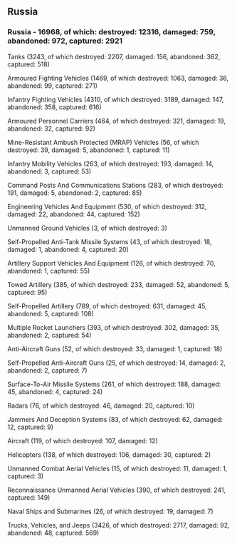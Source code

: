 
 
 ## Russia
 
 ### Russia - 16968, of which: destroyed: 12316, damaged: 759, abandoned: 972, captured: 2921

 

 

 Tanks (3243, of which destroyed: 2207, damaged: 156, abandoned: 362, captured: 518)

 Armoured Fighting Vehicles (1469, of which destroyed: 1063, damaged: 36, abandoned: 99, captured: 271)

 Infantry Fighting Vehicles (4310, of which destroyed: 3189, damaged: 147, abandoned: 358, captured: 616)

 Armoured Personnel Carriers (464, of which destroyed: 321, damaged: 19, abandoned: 32, captured: 92)

 Mine-Resistant Ambush Protected (MRAP) Vehicles (56, of which destroyed: 39, damaged: 5, abandoned: 1, captured: 11)

 Infantry Mobility Vehicles (263, of which destroyed: 193, damaged: 14, abandoned: 3, captured: 53)

 Command Posts And Communications Stations (283, of which destroyed: 191, damaged: 5, abandoned: 2, captured: 85)

 Engineering Vehicles And Equipment (530, of which destroyed: 312, damaged: 22, abandoned: 44, captured: 152)

 Unmanned Ground Vehicles (3, of which destroyed: 3)

 Self-Propelled Anti-Tank Missile Systems (43, of which destroyed: 18, damaged: 1, abandoned: 4, captured: 20)

 Artillery Support Vehicles And Equipment (126, of which destroyed: 70, abandoned: 1, captured: 55)

 Towed Artillery (385, of which destroyed: 233, damaged: 52, abandoned: 5, captured: 95)

 Self-Propelled Artillery (789, of which destroyed: 631, damaged: 45, abandoned: 5, captured: 108)

 Multiple Rocket Launchers (393, of which destroyed: 302, damaged: 35, abandoned: 2, captured: 54)

 Anti-Aircraft Guns (52, of which destroyed: 33, damaged: 1, captured: 18)

 Self-Propelled Anti-Aircraft Guns (25, of which destroyed: 14, damaged: 2, abandoned: 2, captured: 7)

 Surface-To-Air Missile Systems (261, of which destroyed: 188, damaged: 45, abandoned: 4, captured: 24)

 Radars (76, of which destroyed: 46, damaged: 20, captured: 10)

 Jammers And Deception Systems (83, of which destroyed: 62, damaged: 12, captured: 9)

 Aircraft (119, of which destroyed: 107, damaged: 12)

 Helicopters (138, of which destroyed: 106, damaged: 30, captured: 2)

 Unmanned Combat Aerial Vehicles (15, of which destroyed: 11, damaged: 1, captured: 3)

 Reconnaissance Unmanned Aerial Vehicles (390, of which destroyed: 241, captured: 149)

 Naval Ships and Submarines (26, of which destroyed: 19, damaged: 7)

 Trucks, Vehicles, and Jeeps (3426, of which destroyed: 2717, damaged: 92, abandoned: 48, captured: 569)

